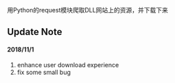 用Python的request模块爬取DLL网站上的资源，并下载下来

## Update Note
#### 2018/11/1
1. enhance user download experience
2. fix some small bug